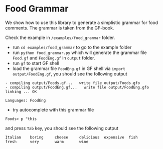# Food Grammar

We show how to use this library to generate a simplistic grammar for food comments.
The grammar is taken from the GF-book.

Check the example in `/examples/food_grammar` folder.
- run `cd examples/food_grammar` to go to the example folder
- run `python food_grammar.py` which will generate the grammar file `Food.gf` and `FoodEng.gf` in `output` folder.
- run `gf` to start GF shell
- load the grammar file `FoodEng.gf` in GF shell via `import output/FoodEng.gf`, you should see the following output
```terminal
- compiling output/Foods.gf...   write file output/Foods.gfo
- compiling output/FoodEng.gf...   write file output/FoodEng.gfo
linking ... OK

Languages: FoodEng
```
- try autocomplete with this grammar file
```terminal
Foods> p "this
```
and press `Tab` key, you should see the following output
```terminal
Italian    boring     cheese     delicious  expensive  fish       fresh      very       warm       wine
```
